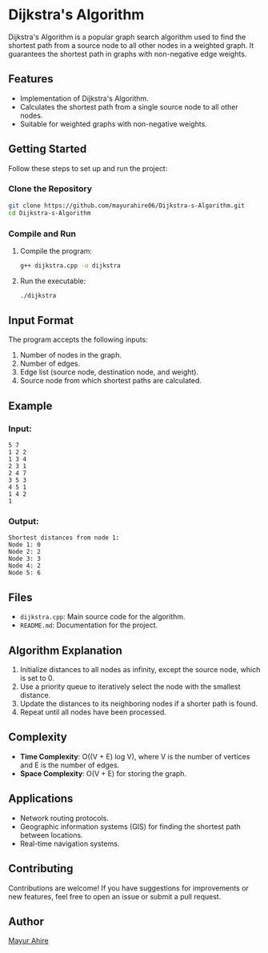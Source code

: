 # Dijkstra's Algorithm

Dijkstra's Algorithm is a popular graph search algorithm used to find the shortest path from a source node to all other nodes in a weighted graph. It guarantees the shortest path in graphs with non-negative edge weights.

## Features
- Implementation of Dijkstra's Algorithm.
- Calculates the shortest path from a single source node to all other nodes.
- Suitable for weighted graphs with non-negative weights.

## Getting Started
Follow these steps to set up and run the project:

### Clone the Repository
```bash
git clone https://github.com/mayurahire06/Dijkstra-s-Algorithm.git
cd Dijkstra-s-Algorithm
```

### Compile and Run
1. Compile the program:
   ```bash
   g++ dijkstra.cpp -o dijkstra
   ```
2. Run the executable:
   ```bash
   ./dijkstra
   ```

## Input Format
The program accepts the following inputs:
1. Number of nodes in the graph.
2. Number of edges.
3. Edge list (source node, destination node, and weight).
4. Source node from which shortest paths are calculated.

## Example
### Input:
```
5 7
1 2 2
1 3 4
2 3 1
2 4 7
3 5 3
4 5 1
1 4 2
1
```
### Output:
```
Shortest distances from node 1:
Node 1: 0
Node 2: 2
Node 3: 3
Node 4: 2
Node 5: 6
```

## Files
- `dijkstra.cpp`: Main source code for the algorithm.
- `README.md`: Documentation for the project.

## Algorithm Explanation
1. Initialize distances to all nodes as infinity, except the source node, which is set to 0.
2. Use a priority queue to iteratively select the node with the smallest distance.
3. Update the distances to its neighboring nodes if a shorter path is found.
4. Repeat until all nodes have been processed.

## Complexity
- **Time Complexity**: O((V + E) log V), where V is the number of vertices and E is the number of edges.
- **Space Complexity**: O(V + E) for storing the graph.

## Applications
- Network routing protocols.
- Geographic information systems (GIS) for finding the shortest path between locations.
- Real-time navigation systems.

## Contributing
Contributions are welcome! If you have suggestions for improvements or new features, feel free to open an issue or submit a pull request.

## Author
[Mayur Ahire](https://github.com/mayurahire06)
